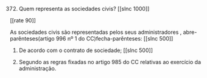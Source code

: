 372. Quem representa as sociedades civis?
[[slnc 1000]]

[[rate 90]]

As sociedades civis são representadas pelos seus administradores , abre-parênteses(artigo 996 nº 1 do CC)fecha-parênteses:
[[slnc 500]]

1)  De acordo com o contrato de sociedade; [[slnc 500]]

2)  Segundo as regras fixadas no artigo 985 do CC relativas ao exercício da administração.
